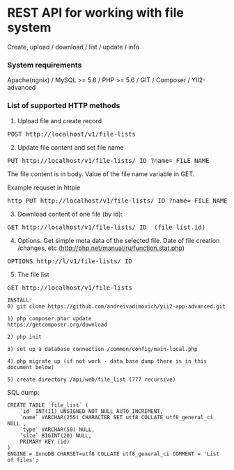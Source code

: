 <h1>REST API for working with file system</h1>

Create, upload / download / list / update / info
   
<h3>System requirements</h3>
Apache(ngnix) / MySQL >= 5.6 / PHP >= 5.6 / GIT / Composer / YII2-advanced 


<h3>List of supported HTTP methods</h3>

1) Upload file and create record
<pre>
POST http://localhost/v1/file-lists
</pre>

2) Update file content and set file name
<pre>
PUT http://localhost/v1/file-lists/_ID_?name=_FILE_NAME_
</pre>
The file content is in body. Value of the file name variable in GET.

Example requset in httpie
<pre>
http PUT http://localhost/v1/file-lists/_ID_?name=_FILE_NAME_ < '/file/path'
</pre>

3) Download content of one file (by id):
<pre>
GET http://localhost/v1/file-lists/_ID_ (file_list.id)
</pre>

4) Options. Get simple meta data of the selected file. Date of file creation /changes, etc
(http://php.net/manual/ru/function.stat.php)
<pre>
OPTIONS http://l/v1/file-lists/_ID_
</pre>

5) The file list
<pre>
GET http://localhost/v1/file-lists
</pre>


```
INSTALL:
0) git clone https://github.com/andreivadimovich/yii2-app-advanced.git

1) php composer.phar update 
https://getcomposer.org/download

2) php init 

3) set up a database connection /common/config/main-local.php 

4) php migrate up (if not work - data base dump there is in this document below) 

5) create directory /api/web/file_list (777 recursive)
```

SQL dump:
```
CREATE TABLE `file_list` (
	`id` INT(11) UNSIGNED NOT NULL AUTO_INCREMENT, 
	`name` VARCHAR(255) CHARACTER SET utf8 COLLATE utf8_general_ci NULL , 
	`type` VARCHAR(50) NULL,
	`size` BIGINT(20) NULL,
	PRIMARY KEY (id)
) 
ENGINE = InnoDB CHARSET=utf8 COLLATE utf8_general_ci COMMENT = 'List of files';
```




